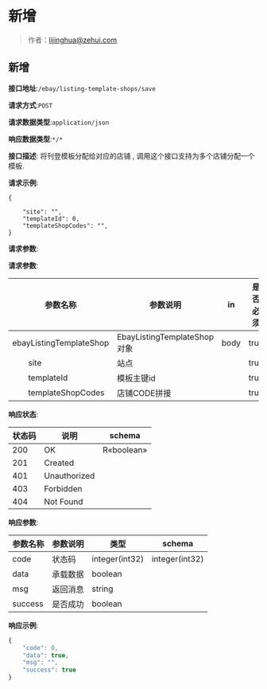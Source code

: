 # 新增

> 作者：lijinghua@zehui.com

## 新增


**接口地址**:`/ebay/listing-template-shops/save`


**请求方式**:`POST`


**请求数据类型**:`application/json`


**响应数据类型**:`*/*`


**接口描述**: 将刊登模板分配给对应的店铺 , 调用这个接口支持为多个店铺分配一个模板.


**请求示例**:
```
{

	"site": "",
	"templateId": 0,
	"templateShopCodes": "",
}
```


**请求参数**:


**请求参数**:


| 参数名称 | 参数说明 | in    | 是否必须 | 数据类型 | schema |
| -------- | -------- | ----- | -------- | -------- | ------ |
|ebayListingTemplateShop|EbayListingTemplateShop对象|body|true|EbayListingTemplateShop对象|EbayListingTemplateShop对象|
|&emsp;&emsp;site|站点||true|string||
|&emsp;&emsp;templateId|模板主键id||true|integer(int64)||
|&emsp;&emsp;templateShopCodes|店铺CODE拼接||true|string|||



**响应状态**:


| 状态码 | 说明 | schema |
| -------- | -------- | ----- | 
|200|OK|R«boolean»|
|201|Created||
|401|Unauthorized||
|403|Forbidden||
|404|Not Found|||


**响应参数**:


| 参数名称 | 参数说明 | 类型 | schema |
| -------- | -------- | ----- |----- | 
|code|状态码|integer(int32)|integer(int32)|
|data|承载数据|boolean||
|msg|返回消息|string||
|success|是否成功|boolean||


**响应示例**:
```javascript
{
	"code": 0,
	"data": true,
	"msg": "",
	"success": true
}
```
